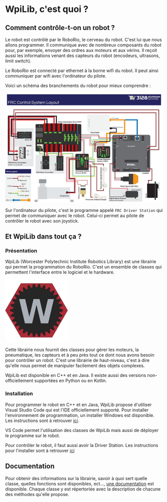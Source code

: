 # WpiLib, c'est quoi ?

## Comment contrôle-t-on un robot ?

Le robot est contrôlé par le RoboRio, le cerveau du robot. C'est lui que nous allons programmer. Il communique avec de nombreux composants du robot pour, par exemple, envoyer des ordres aux moteurs et aux vérins. Il reçoit aussi les informations venant des capteurs du robot (encodeurs, ultrasons, limit switch). 

Le RoboRio est connecté par ethernet à la borne wifi du robot. Il peut ainsi communiquer par wifi avec l'ordinateur du pilote.

Voici un schéma des branchements du robot pour mieux comprendre :

![RoboRio](img/Schema.jpg)

Sur l'ordinateur du pilote, c'est le programme appelé `FRC Driver Station` qui permet de communiquer avec le robot. Celui-ci permet au pilote de contrôler le robot avec son joystick.


## Et WpiLib dans tout ça ?

### Présentation

WpiLib (Worcester Polytechnic Institute Robotics Library) est une librairie qui permet la programmation du RoboRio. C'est un ensemble de classes qui permettent l'interface entre le logiciel et le hardware.

![WpiLib](img/Wpilib.jpg)

Cette librairie nous fournit des classes pour gérer les moteurs, la pneumatique, les capteurs et à peu près tout ce dont nous avons besoin pour contrôler un robot. C'est une librairie de haut-niveau, c'est à dire qu'elle nous permet de manipuler facilement des objets complexes.

WpiLib est disponible en C++ et en Java. Il existe aussi des versions non-officiellement supportées en Python ou en Kotlin.


### Installation

Pour programmer le robot en C++ et en Java, WpiLib propose d'utiliser Visual Studio Code qui est l'IDE officiellement supporté.
Pour installer l'environnement de programmation, un installer Windows est disponible. Les instructions sont à retrouver [ici](https://wpilib.screenstepslive.com/s/currentCS/m/cpp/l/1027500-installing-c-and-java-development-tools-for-frc).

VS Code permet l'utilisation des classes de WpiLib mais aussi de déployer le programme sur le robot.

Pour contrôler le robot, il faut aussi avoir la Driver Station. Les instructions pour l'installer sont à retrouver [ici](https://wpilib.screenstepslive.com/s/currentCS/m/getting_started/l/1004055-installing-the-frc-update-suite-all-languages)


## Documentation

Pour obtenir des informations sur la librairie, savoir à quoi sert quelle classe, quelles fonctions sont disponibles, ect..., [une documentation](http://first.wpi.edu/FRC/roborio/release/docs/cpp/) est disponible. Chaque classe y est répertoriée avec la description de chacune des méthodes qu'elle propose.